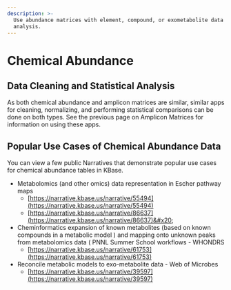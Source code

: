 ```yaml
---
description: >-
  Use abundance matrices with element, compound, or exometabolite data for
  analysis.
---
```


# Chemical Abundance

## Data Cleaning and Statistical Analysis

As both chemical abundance and amplicon matrices are similar, similar apps for cleaning, normalizing, and performing statistical comparisons can be done on both types. See the previous page on Amplicon Matrices for information on using these apps.

## Popular Use Cases of Chemical Abundance Data

You can view a few public Narratives that demonstrate popular use cases for chemical abundance tables in KBase.

* Metabolomics (and other omics) data representation in Escher pathway maps
  * [https://narrative.kbase.us/narrative/55494](https://narrative.kbase.us/narrative/55494)
  * [https://narrative.kbase.us/narrative/86637](https://narrative.kbase.us/narrative/86637)&#x20;
* Cheminformatics expansion of known metabolites (based on known compounds in a metabolic model ) and mapping onto unknown peaks from metabolomics data ( PNNL Summer School workflows - WHONDRS
  * [https://narrative.kbase.us/narrative/61753](https://narrative.kbase.us/narrative/61753)
* Reconcile metabolic models to exo-metabolite data - Web of Microbes
  * [https://narrative.kbase.us/narrative/39597](https://narrative.kbase.us/narrative/39597)
